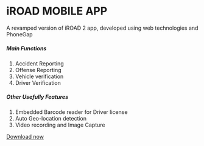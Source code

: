 # iROAD MOBILE APP
A revamped version of iROAD 2 app, developed using web technologies and PhoneGap

<h5>Main Functions</h5>
<ol>
<li>Accident Reporting</li>
<li>Offense Reporting</li>
<li>Vehicle verification</li>
<li>Driver Verification</li>
</ol>
<h5>Other Usefully Features</h5>
<ol>
<li>Embedded Barcode reader for Driver license</li>
<li>Auto Geo-location detection</li>
<li>Video recording and Image Capture</li>
</ol>
<a href = "https://build.phonegap.com/apps/1732409/share">Download now</a>
